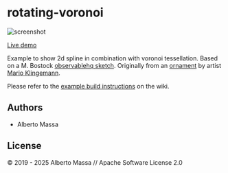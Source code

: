 # rotating-voronoi

![screenshot](https://raw.githubusercontent.com/thi-ng/umbrella/develop/assets/examples/rotating-voronoi.jpg)

[Live demo](http://demo.thi.ng/umbrella/rotating-voronoi/)

Example to show 2d spline in combination with voronoi tessellation.
Based on a M. Bostock [observablehq sketch](https://observablehq.com/@mbostock/rotating-voronoi). Originally from an [ornament](https://www.flickr.com/photos/quasimondo/8254540763/) by artist [Mario Klingemann](http://quasimondo.com/).

Please refer to the [example build instructions](https://github.com/thi-ng/umbrella/wiki/Example-build-instructions) on the wiki.

## Authors

- Alberto Massa

## License

&copy; 2019 - 2025 Alberto Massa // Apache Software License 2.0
